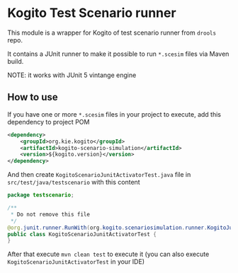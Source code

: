 Kogito Test Scenario runner
===========================

This module is a wrapper for Kogito of test scenario runner from `drools` repo.

It contains a JUnit runner to make it possible to run `*.scesim` files via Maven build.

NOTE: it works with JUnit 5 vintange engine

How to use
----------

If you have one or more `*.scesim` files in your project to execute, add this dependency to project POM

```xml
<dependency>
    <groupId>org.kie.kogito</groupId>
    <artifactId>kogito-scenario-simulation</artifactId>
    <version>${kogito.version}</version>
</dependency>
```

And then create `KogitoScenarioJunitActivatorTest.java` file in `src/test/java/testscenario` with this content

```java
package testscenario;

/**
 * Do not remove this file
 */
@org.junit.runner.RunWith(org.kogito.scenariosimulation.runner.KogitoJunitActivator.class)
public class KogitoScenarioJunitActivatorTest {
}
```

After that execute `mvn clean test` to execute it (you can also execute `KogitoScenarioJunitActivatorTest` in your IDE)